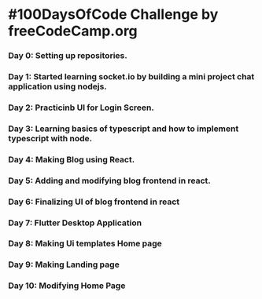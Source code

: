 # #100DaysOfCode Challenge by freeCodeCamp.org


### Day 0: Setting up repositories.
### Day 1: Started learning socket.io by building a mini project chat application using nodejs.
### Day 2: Practicinb UI for Login Screen.
### Day 3: Learning basics of typescript and how to implement typescript with node.
### Day 4: Making Blog using React.
### Day 5: Adding and modifying blog frontend in react.
### Day 6: Finalizing UI of blog frontend in react
### Day 7: Flutter Desktop Application 
### Day 8: Making Ui templates Home page
### Day 9: Making Landing page
### Day 10: Modifying Home Page
